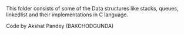 This folder consists of some of the Data structures like stacks, queues, linkedlist and their implementations in C language.


Code by Akshat Pandey (BAKCHODGUNDA)